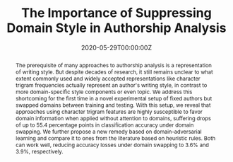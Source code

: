 ---
title: "The Importance of Suppressing Domain Style in Authorship Analysis"

# Authors
# If you created a profile for a user (e.g. the default `admin` user), write the username (folder name) here
# and it will be replaced with their full name and linked to their profile.
authors:
  - Sebastian Bischoff
  - Niklas Deckers
  - Marcel Schliebs
  - admin
  - Matthias Hagen
  - Efstathios Stamatatos
  - Benno Stein
  - Martin Potthast

# Author notes (optional)
# author_notes:
#   - 'Equal contribution'
#   - 'Equal contribution'

date: "2020-05-29T00:00:00Z"
doi: ""

# Schedule page publish date (NOT publication's date).
publishDate: "2020-05-30T00:00:00Z"

# Publication type.
# Accepts a single type but formatted as a YAML list (for Hugo requirements).
# Enter a publication type from the CSL standard.
publication_types: ['article']

# Publication name and optional abbreviated publication name.
publication: ""
publication_short: ""

abstract: "The prerequisite of many approaches to authorship analysis is a representation of writing style. But despite decades of research, it still remains unclear to what extent commonly used and widely accepted representations like character trigram frequencies actually represent an author's writing style, in contrast to more domain-specific style components or even topic. We address this shortcoming for the first time in a novel experimental setup of fixed authors but swapped domains between training and testing. With this setup, we reveal that approaches using character trigram features are highly susceptible to favor domain information when applied without attention to domains, suffering drops of up to 55.4 percentage points in classification accuracy under domain swapping. We further propose a new remedy based on domain-adversarial learning and compare it to ones from the literature based on heuristic rules. Both can work well, reducing accuracy losses under domain swapping to 3.6% and 3.9%, respectively."

# Summary. An optional shortened abstract.
# summary: Lorem ipsum dolor sit amet, consectetur adipiscing elit. Duis posuere tellus ac convallis placerat. Proin tincidunt magna sed ex sollicitudin condimentum.

tags: ["Stylometry", "Authorship Attribution", "Quantitative Methods"]

# Display this page in the Featured widget?
featured: false

# Custom links (uncomment lines below)
# links:
# - name: Custom Link
#   url: http://example.org

url_pdf: 'https://arxiv.org/abs/2005.14714'
# url_code: ''
# url_dataset: 
# url_poster: ''
# url_project: ''
# url_slides: ''
# url_source: ''
# url_video: ''

# Featured image
# To use, add an image named `featured.jpg/png` to your page's folder.
image:
  caption: ''
  focal_point: ''
  preview_only: false

# Associated Projects (optional).
#   Associate this publication with one or more of your projects.
#   Simply enter your project's folder or file name without extension.
#   E.g. `internal-project` references `content/project/internal-project/index.md`.
#   Otherwise, set `projects: []`.
projects: []

# Slides (optional).
#   Associate this publication with Markdown slides.
#   Simply enter your slide deck's filename without extension.
#   E.g. `slides: "example"` references `content/slides/example/index.md`.
#   Otherwise, set `slides: ""`.
slides: ""
---